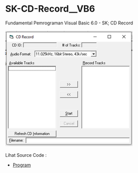 # SK-CD-Record__VB6
Fundamental Pemrograman Visual Basic 6.0 - SK; CD Record<br><br>
<img src="https://github.com/RizkyKhapidsyah/SK-CD-Record__VB6/blob/main/result/001.PNG"><br><br>
Lihat Source Code : <br>
- <a href="https://github.com/RizkyKhapidsyah/SK-CD-Record__VB6/blob/main/cdrecord.frm">Program</a>
